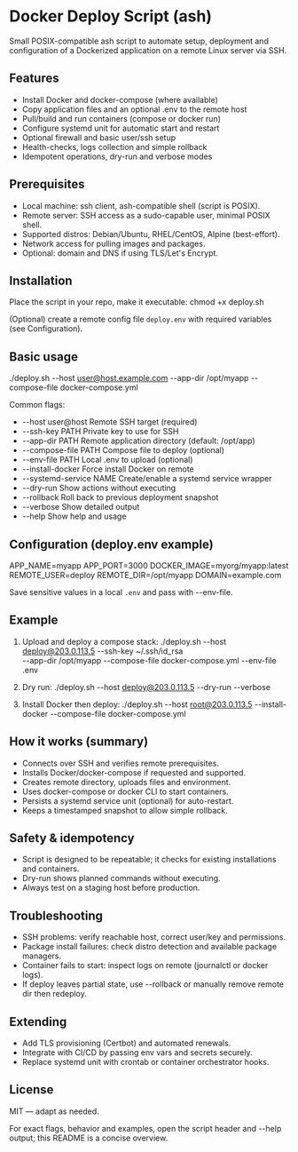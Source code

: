 # Docker Deploy Script (ash)

Small POSIX-compatible ash script to automate setup, deployment and configuration of a Dockerized application on a remote Linux server via SSH.

## Features
- Install Docker and docker-compose (where available)
- Copy application files and an optional .env to the remote host
- Pull/build and run containers (compose or docker run)
- Configure systemd unit for automatic start and restart
- Optional firewall and basic user/ssh setup
- Health-checks, logs collection and simple rollback
- Idempotent operations, dry-run and verbose modes

## Prerequisites
- Local machine: ssh client, ash-compatible shell (script is POSIX).
- Remote server: SSH access as a sudo-capable user, minimal POSIX shell.
- Supported distros: Debian/Ubuntu, RHEL/CentOS, Alpine (best-effort).
- Network access for pulling images and packages.
- Optional: domain and DNS if using TLS/Let's Encrypt.

## Installation
Place the script in your repo, make it executable:
chmod +x deploy.sh

(Optional) create a remote config file `deploy.env` with required variables (see Configuration).

## Basic usage
./deploy.sh --host user@host.example.com --app-dir /opt/myapp --compose-file docker-compose.yml

Common flags:
- --host user@host          Remote SSH target (required)
- --ssh-key PATH            Private key to use for SSH
- --app-dir PATH            Remote application directory (default: /opt/app)
- --compose-file PATH       Compose file to deploy (optional)
- --env-file PATH           Local .env to upload (optional)
- --install-docker          Force install Docker on remote
- --systemd-service NAME    Create/enable a systemd service wrapper
- --dry-run                 Show actions without executing
- --rollback                Roll back to previous deployment snapshot
- --verbose                 Show detailed output
- --help                    Show help and usage

## Configuration (deploy.env example)
APP_NAME=myapp
APP_PORT=3000
DOCKER_IMAGE=myorg/myapp:latest
REMOTE_USER=deploy
REMOTE_DIR=/opt/myapp
DOMAIN=example.com

Save sensitive values in a local `.env` and pass with --env-file.

## Example
1. Upload and deploy a compose stack:
./deploy.sh --host deploy@203.0.113.5 --ssh-key ~/.ssh/id_rsa \
    --app-dir /opt/myapp --compose-file docker-compose.yml --env-file .env

2. Dry run:
./deploy.sh --host deploy@203.0.113.5 --dry-run --verbose

3. Install Docker then deploy:
./deploy.sh --host root@203.0.113.5 --install-docker --compose-file docker-compose.yml

## How it works (summary)
- Connects over SSH and verifies remote prerequisites.
- Installs Docker/docker-compose if requested and supported.
- Creates remote directory, uploads files and environment.
- Uses docker-compose or docker CLI to start containers.
- Persists a systemd service unit (optional) for auto-restart.
- Keeps a timestamped snapshot to allow simple rollback.

## Safety & idempotency
- Script is designed to be repeatable; it checks for existing installations and containers.
- Dry-run shows planned commands without executing.
- Always test on a staging host before production.

## Troubleshooting
- SSH problems: verify reachable host, correct user/key and permissions.
- Package install failures: check distro detection and available package managers.
- Container fails to start: inspect logs on remote (journalctl or docker logs).
- If deploy leaves partial state, use --rollback or manually remove remote dir then redeploy.

## Extending
- Add TLS provisioning (Certbot) and automated renewals.
- Integrate with CI/CD by passing env vars and secrets securely.
- Replace systemd unit with crontab or container orchestrator hooks.

## License
MIT — adapt as needed.

For exact flags, behavior and examples, open the script header and --help output; this README is a concise overview.
